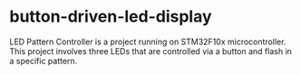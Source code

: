 # button-driven-led-display
 LED Pattern Controller is a project running on STM32F10x microcontroller. This project involves three LEDs that are controlled via a button and flash in a specific pattern.
